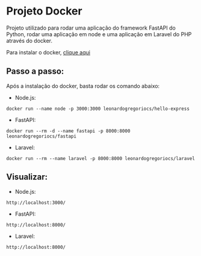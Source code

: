 # Projeto Docker

Projeto utilizado para rodar uma aplicação do framework FastAPI do Python, rodar uma aplicação em node e uma aplicação em Laravel do PHP através do docker.

Para instalar o docker, [clique aqui](https://www.docker.com/)

## Passo a passo:

Após a instalação do docker, basta rodar os comando abaixo:

  - Node.js:

  ```
  docker run --name node -p 3000:3000 leonardogregoriocs/hello-express
  ```

  - FastAPI:
  ```
  docker run --rm -d --name fastapi -p 8000:8000 leonardogregoriocs/fastapi
  ```

  - Laravel:
  ```
  docker run --rm --name laravel -p 8000:8000 leonardogregoriocs/laravel
  ```

## Visualizar:

  - Node.js:

  ```
  http://localhost:3000/
  ```

  - FastAPI:
  ```
  http://localhost:8000/
  ```

  - Laravel:
  ```
  http://localhost:8000/
  ````

